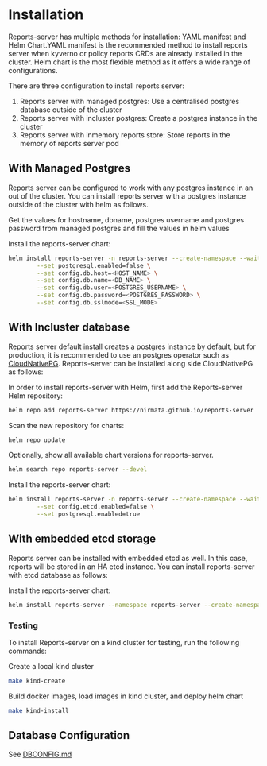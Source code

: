 # Installation

Reports-server has multiple methods for installation: YAML manifest and Helm Chart.YAML manifest is the recommended method to install reports server when kyverno or policy reports CRDs are already installed in the cluster. Helm chart is the most flexible method as it offers a wide range of configurations.

There are three configuration to install reports server:
1. Reports server with managed postgres: Use a centralised postgres database outside of the cluster
2. Reports server with incluster postgres: Create a postgres instance in the cluster
3. Reports server with inmemory reports store: Store reports in the memory of reports server pod

## With Managed Postgres

Reports server can be configured to work with any postgres instance in an out of the cluster. You can install reports server with a postgres instance outside of the cluster with helm as follows.

<!-- In order to install reports-server with Helm, first add the Reports-server Helm repository: -->
<!-- ```bash -->
<!-- helm repo add reports-server https://kyverno.github.io/reports-server -->
<!-- ``` -->
<!---->
<!-- Scan the new repository for charts: -->
<!-- ```bash -->
<!-- helm repo update -->
<!-- ``` -->
<!---->
<!-- Optionally, show all available chart versions for reports-server. -->
<!---->
<!-- ```bash -->
<!-- helm search repo reports-server --l -->
<!-- ``` -->
Get the values for hostname, dbname, postgres username and postgres password from managed postgres and fill the values in helm values

Install the reports-server chart:

```bash
helm install reports-server -n reports-server --create-namespace --wait ./charts/reports-server/ \
        --set postgresql.enabled=false \
        --set config.db.host=<HOST_NAME> \
        --set config.db.name=<DB_NAME> \
        --set config.db.user=<POSTGRES_USERNAME> \
        --set config.db.password=<POSTGRES_PASSWORD> \
        --set config.db.sslmode=<SSL_MODE>
```

## With Incluster database

Reports server default install creates a postgres instance by default, but for production, it is recommended to use an postgres operator such as [CloudNativePG](https://cloudnative-pg.io/). Reports-server can be installed along side CloudNativePG as follows:

<!-- Create a namespace for reports-server: -->
<!-- ```bash -->
<!-- kubectl create ns reports-server -->
<!-- ``` -->
<!---->
<!-- Install CloudNativePG using one of their recommended installation methods: -->
<!-- ```bash -->
<!-- kubectl apply -f \ -->
<!--   https://raw.githubusercontent.com/cloudnative-pg/cloudnative-pg/release-1.18/releases/cnpg-1.18.5.yaml -->
<!-- ``` -->
<!---->
<!-- Wait for cloud native pg controller to start: -->
<!---->
<!-- ```bash -->
<!-- kubectl wait pod --all --for=condition=Ready --namespace=cnpg-system -->
<!-- ``` -->
<!---->
<!-- Create a CloudNativePG postgres cluster: -->
<!-- ```bash -->
<!-- kubectl create -f config/samples/cnpg-cluster.yaml -->
<!-- ``` -->

In order to install reports-server with Helm, first add the Reports-server Helm repository:
```bash
helm repo add reports-server https://nirmata.github.io/reports-server
```

Scan the new repository for charts:
```bash
helm repo update
```

Optionally, show all available chart versions for reports-server.

```bash
helm search repo reports-server --devel
```

Install the reports-server chart:

```bash
helm install reports-server -n reports-server --create-namespace --wait reports-server/reports-server \
		--set config.etcd.enabled=false \
		--set postgresql.enabled=true
```
<!---->
<!-- To run without cnpg: -->
<!-- ```bash -->
<!-- helm install reports-server -n reports-server --create-namespace --wait ./charts/reports-server \ -->
<!--                              --set config.db.name=reportsdb -->
<!-- ``` -->
<!-- NOTE: to check where the reports are stored you can then exec into the postgres pod -->
<!-- ```bash -->
<!-- kubectl exec -it reports-server-postgresql-0 -n reports-server -- psql -U postgres  -->
<!-- ``` -->
<!-- then connect to the db -->
<!-- ``` -->
<!-- \c reportsdb -->
<!-- ``` -->
<!-- and query for specific data. -->
<!---->
<!---->
## With embedded etcd storage
Reports server can be installed with embedded etcd as well. In this case, reports will be stored in an HA etcd instance. You can install reports-server with etcd database  as follows:

<!-- In order to install reports-server with Helm, first add the Reports-server Helm repository: -->
<!-- ```bash -->
<!-- helm repo add reports-server https://kyverno.github.io/reports-server -->
<!-- ``` -->
<!---->
<!-- Scan the new repository for charts: -->
<!-- ```bash -->
<!-- helm repo update -->
<!-- ``` -->
<!---->
<!-- Optionally, show all available chart versions for reports-server. -->
<!---->
<!-- ```bash -->
<!-- helm search repo reports-server --l -->
<!-- ``` -->

Install the reports-server chart:

```bash
helm install reports-server --namespace reports-server --create-namespace --wait ./charts/reports-server
```
### Testing

To install Reports-server on a kind cluster for testing, run the following commands:

Create a local kind cluster
```bash
make kind-create
```

Build docker images, load images in kind cluster, and deploy helm chart
```bash
make kind-install
```

## Database Configuration

See [DBCONFIG.md](./DBCONFIG.md)
